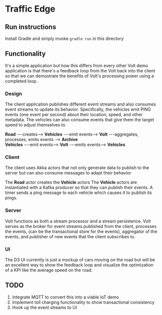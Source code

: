 # Traffic Edge

## Run instructions
Install Gradle and simply invoke `gradle run` in this directory

## Functionality

It's a simple application but how this differs from every other Volt demo application is that there's a feedback loop from the Volt back into the client so that we can demostrate the benefits of Volt's processing power using a completed loop.

### Design
The client application publishes different event streams and also consumes event streams to update its behavior. Specifically, the vehicles emit PING events (one event per second) about their location, speed, and other metadata. The vehicles can also consume events that give them the target speed to adjust themselves to. 

**Road** ---creates--> **Vehicles** ---emit events--> **Volt** ---aggregates, processes, emits events --> **Archive**\
**Vehicles** ---emit events--> **Volt** ---emits events--> **Vehicles**

### Client 

The client uses Akka actors that not only generate data to publish to the server but can also consume messages to adapt their behavior

The **Road** actor creates the **Vehicle** actors
The **Vehicle** actors are instantiated with a Kafka producer so that they can publish their events. A timer sends a ping message to each vehicle which causes it to publish its pings.

### Server

Volt functions as both a stream processor and a stream persistence.
Volt serves as the broker for event streams published from the client, processes the events, (can be the transactional store for the events), aggregator of the events, and publisher of new events that the client subscribes to.

### UI

The D3 UI currently is just a mockup of cars moving on the road but will be an excellent way to show the feedback loop and visualize the optimization of a KPI like the average speed on the road.

## TODO

1. Integrate MQTT to convert this into a viable IoT demo
2. Implement toll charging functionality to show transactional consistency
3. Hook up the event streams to UI 
